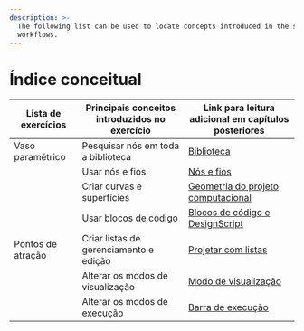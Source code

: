```yaml
---
description: >-
  The following list can be used to locate concepts introduced in the sample
  workflows.
---
```


# Índice conceitual

| Lista de exercícios    | Principais conceitos introduzidos no exercício  | Link para leitura adicional em capítulos posteriores                                                                  |
| ---------------- | ------------------------------------ | ---------------------------------------------------------------------------------------------------------- |
| Vaso paramétrico  | Pesquisar nós em toda a biblioteca | [Biblioteca](../3\_user\_interface/2-library.md)                                                              |
|                  | Usar nós e fios                | [Nós e fios](../4\_nodes\_and\_wires/)                                                                |
|                  | Criar curvas e superfícies         | [Geometria do projeto computacional](../5\_essential\_nodes\_and\_concepts/5-2\_geometry-for-computational-design/) |
|                  | Usar blocos de código                    | [Blocos de código e DesignScript](../8\_coding\_in\_dynamo/8-1\_code-blocks-and-design-script/)                |
| Pontos de atração | Criar listas de gerenciamento e edição         | [Projetar com listas](../5\_essential\_nodes\_and\_concepts/5-4\_designing-with-lists/)                   |
|                  | Alterar os modos de visualização               | [Modo de visualização](../3\_user\_interface/1-workspace.md#preview-mode)                                          |
|                  | Alterar os modos de execução             | [Barra de execução](../3\_user\_interface/#execution-bar)                                                      |
